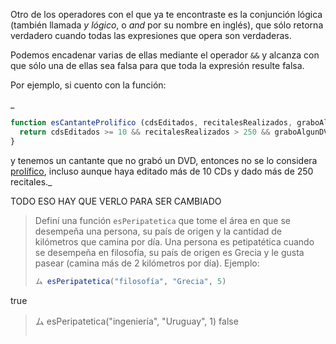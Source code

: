 Otro de los operadores con el que ya te encontraste es la conjunción lógica (también llamada _y lógico_, o _and_ por su nombre en inglés), que sólo retorna verdadero cuando todas las expresiones que opera son verdaderas.

Podemos encadenar varias de ellas mediante el operador `&&` y alcanza con que sólo una de ellas sea falsa para que toda la expresión resulte falsa.

Por ejemplo, si cuento con la función:

_
```javascript
function esCantanteProlifico (cdsEditados, recitalesRealizados, graboAlgunDVD) {
  return cdsEditados >= 10 && recitalesRealizados > 250 && graboAlgunDVD;
}
```

y tenemos un cantante que no grabó un DVD, entonces no se lo considera [prolífico](http://dle.rae.es/?id=UKzI2xC), incluso aunque haya editado más de 10 CDs y dado más de 250 recitales._

TODO ESO HAY QUE VERLO PARA SER CAMBIADO

> Definí una función `esPeripatetica` que tome el área en que se desempeña una persona, su país de origen y la cantidad de kilómetros que camina por día. Una persona es petipatética cuando se desempeña en filosofía, su país de origen es Grecia y le gusta pasear (camina más de 2 kilómetros por día). Ejemplo:
>
> ```javascript
> ム esPeripatetica("filosofía", "Grecia", 5)
true
> ム esPeripatetica("ingeniería", "Uruguay", 1)
false
> ```
